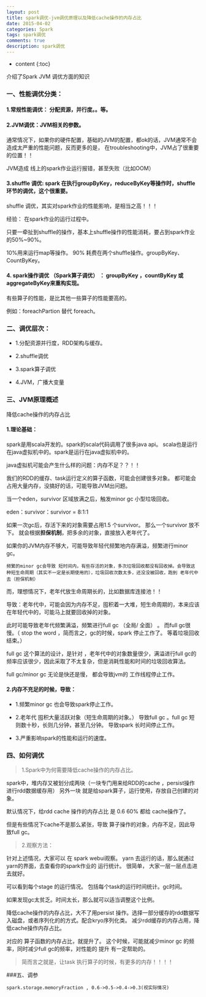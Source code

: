 ```yaml
---
layout: post
title: spark调优-jvm调优原理以及降低cache操作的内存占比
date: 2015-04-02
categories: Spark 
tags: spark调优
comments: true
description: spark调优
---
```

* content
{:toc}

介绍了Spark JVM 调优方面的知识

###  一、性能调优分类：


#### 1.常规性能调优： 分配资源，并行度。。等。

#### 2.JVM调优：JVM相关的参数。

通常情况下，如果你的硬件配置，基础的JVM的配置，都ok的话，JVM通常不会造成太严重的性能问题，反而更多的是，
在troubleshooting中，JVM占了很重要的位置！！

JVM造成 线上的spark作业运行报错，甚至失败（比如OOM）
 
#### 3.shuffle 调优: spark 在执行groupByKey，reduceByKey等操作时，shuffle环节的调优，这个很重要。

shuffle 调优，其实对spark作业的性能影响，是相当之高！！！

经验： 在spark作业的运行过程中。

只要一牵扯到shuffle的操作，基本上shuffle操作的性能消耗，要占到spark作业的50%~90%。

10%用来运行map等操作。
90% 耗费在两个shuffle操作。groupByKey、CountByKey。

#### 4. spark操作调优 （Spark算子调优） ： groupByKey ，countByKey 或aggregateByKey来重构实现。

有些算子的性能，是比其他一些算子的性能要高的。

例如：foreachPartion 替代 foreach。


### 二、调优层次：

- 1.分配资源并行度，RDD架构与缓存。

- 2.shuffle调优

- 3.spark算子调优

- 4.JVM，广播大变量



### 三、JVM原理概述

降低cache操作的内存占比

#### 1.理论基础：
spark是用scala开发的。spark的scala代码调用了很多java api。
scala也是运行在java虚拟机中的。spark是运行在java虚拟机中的。

java虚拟机可能会产生什么样的问题：内存不足？？！！

我们的RDD的缓存、task运行定义的算子函数，可能会创建很多对象。
都可能会占用大量内存，没搞好的话，可能导致JVM出问题。

当一个eden，survivor 区域放满之后，触发minor gc 小型垃圾回收。

eden：survivor：survivor = 8:1:1 

如果一次gc后，存活下来的对象需要占用1.5 个survivor。
那么一个survivor 放不下。
就会根据**担保机制**，把多余的对象，直接放入老年代了。

如果你的JVM内存不够大，可能导致年轻代频繁地内存满溢，频繁进行minor gc。

	频繁的minor gc会导致 短时间内，有些存活的对象，多次垃圾回收都没有回收掉。会导致这种短生命周期（其实不一定是长期使用的），垃圾回收次数太多，还没没被回收，跑到 老年代中去（担保机制）


而，理想情况下，老年代放生命周期长的，比如数据库连接池！！

导致：老年代中，可能会因为内存不足，囤积着一大堆，短生命周期的，本来应该在年轻代中的，可能马上就要回收掉的对象。

此时可能导致老年代频繁满溢，频繁进行full gc （全局/ 全面） 。
而full gc很慢。（ stop the word ，简而言之，gc的时候，spark 停止工作了。 等着垃圾回收结束。）


full gc 这个算法的设计，是针对 ，老年代中的对象数量很少，满溢进行full gc的频率应该很少，因此采取了不太复杂，但是消耗性能和时间的垃圾回收算法。

full gc/minor gc 无论是快还是慢， 都会导致jvm的 工作线程停止工作。

#### 2.内存不充足的时候，导致：
- 1.频繁minor gc 也会导致spark停止工作。

- 2.老年代 囤积大量活跃对象（短生命周期的对象。） 导致full gc 。full gc 短则数十秒，长则几分钟，甚至几分钟。
导致spark 长时间停止工作。

- 3.严重影响spark的性能和运行的速度。


### 四、如何调优

> 1.Spark中为何需要降低cache操作的内存占比。

spark中，堆内存又被划分成两块（一块专门用来给RDD的cache ，persist操作进行rdd数据缓存用）
另外一块 就是给spark算子，运行使用，存放自己创建的对象。


默认情况下，给rdd cache 操作的内存占比 是 0.6  60% 都给 cache操作了。

但是有些情况下cache不是那么紧张，导致 算子操作的对象，内存不足，因此导致full gc。

> 2.观察方法：

针对上述情况，大家可以 在 spark webui观察。
 yarn 去运行的话，那么就通过yarn的界面，去查看你的spark作业的 运行统计。
很简单， 大家一层一层点击进去就好。

可以看到每个stage 的运行情况。 包括每个task的运行时间统计。gc时间。

如果发现gc太贫乏。时间太长，那么就可以适当调整这个比例。


降低cache操作的内存占比，大不了用persist 操作。选择一部分缓存的rdd数据写入磁盘，或者序列化的的方式。配合kryo序列化类。
减少rdd缓存的内存占用，降低cache操作内存占比。

对应的 算子函数的内存占比，就提升了。
这个时候，可能就减少minor gc 的频率，同时减少full gc的频率，对性能的 提升 有一定帮助的。






> 简而言之就是，让task 执行算子的时候，有更多的内存！！！！


###五、调参

	spark.storage.memoryFraction , 0.6->0.5->0.4->0.3(视实际情况)














 








































